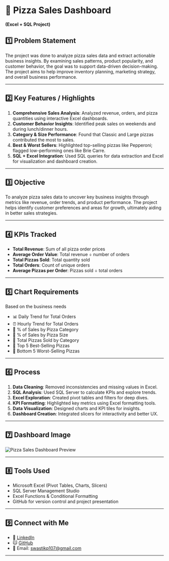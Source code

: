 # 🍕 Pizza Sales Dashboard

**(Excel + SQL Project)**

## 1️⃣ Problem Statement
The project was done to analyze pizza sales data and extract actionable business insights. By examining sales patterns, product popularity, and customer behavior, the goal was to support data-driven decision-making. The project aims to help improve inventory planning, marketing strategy, and overall business performance.

---

## 2️⃣ Key Features / Highlights
1. **Comprehensive Sales Analysis**: Analyzed revenue, orders, and pizza quantities using interactive Excel dashboards.
2. **Customer Behavior Insights**: Identified peak sales on weekends and during lunch/dinner hours.
3. **Category & Size Performance**: Found that Classic and Large pizzas contributed the most to sales.
4. **Best & Worst Sellers**: Highlighted top-selling pizzas like Pepperoni; flagged low-performing ones like Brie Carre.
5. **SQL + Excel Integration**: Used SQL queries for data extraction and Excel for visualization and dashboard creation.

---

## 3️⃣ Objective
To analyze pizza sales data to uncover key business insights through metrics like revenue, order trends, and product performance. The project helps identify customer preferences and areas for growth, ultimately aiding in better sales strategies.

---

## 4️⃣ KPIs Tracked
- **Total Revenue**: Sum of all pizza order prices
- **Average Order Value**: Total revenue ÷ number of orders
- **Total Pizzas Sold**: Total quantity sold
- **Total Orders**: Count of unique orders
- **Average Pizzas per Order**: Pizzas sold ÷ total orders

---

## 5️⃣ Chart Requirements
Based on the business needs
- 📊 Daily Trend for Total Orders
- ⏰ Hourly Trend for Total Orders
- 🥧 % of Sales by Pizza Category
- 🥧 % of Sales by Pizza Size
- 🔻 Total Pizzas Sold by Category
- 🥇 Top 5 Best-Selling Pizzas
- 🥉 Bottom 5 Worst-Selling Pizzas
---

## 6️⃣ Process
1. **Data Cleaning**: Removed inconsistencies and missing values in Excel.
2. **SQL Analysis**: Used SQL Server to calculate KPIs and explore trends.
3. **Excel Exploration**: Created pivot tables and filters for deep dives.
4. **KPI Formatting**: Highlighted key metrics using Excel formatting tools.
5. **Data Visualization**: Designed charts and KPI tiles for insights.
6. **Dashboard Creation**: Integrated slicers for interactivity and better UX.

---

## 7️⃣ Dashboard Image

![Pizza Sales Dashboard Preview](-)

---

## 8️⃣ Tools Used
- Microsoft Excel (Pivot Tables, Charts, Slicers)
- SQL Server Management Studio
- Excel Functions & Conditional Formatting
- GitHub for version control and project presentation

---

## 9️⃣ Connect with Me
- 🔗 [LinkedIn](https://www.linkedin.com/in/swastik-purohit-0a1477251/)  
- 🐱 [GitHub](https://github.com/swastikpurohit)  
- 📧 Email: swastikp107@gmail.com 

---

